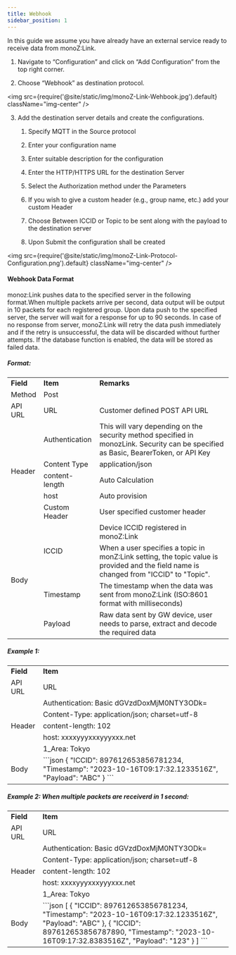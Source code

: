 ```yaml
---
title: Webhook
sidebar_position: 1
---
```


In this guide we assume you have already have an external service ready to receive data from monoZ:Link.

1. Navigate to “Configuration” and click on “Add Configuration” from the top right corner. 

2. Choose “Webhook” as destination protocol.

<img src={require('@site/static/img/monoZ-Link-Wehbook.jpg').default} className="img-center" />

3. Add the destination server details and create the configurations.
   1.	Specify MQTT in the Source protocol 

   2.	Enter your configuration name 

   3.	Enter suitable description for the configuration 

   4.	Enter the HTTP/HTTPS URL for the destination Server 

   5.	Select the Authorization method under the Parameters 

   6.	If you wish to give a custom header (e.g., group name, etc.) add your custom Header 

   7.	Choose Between ICCID or Topic to be sent along with the payload to the destination server 
   
   8.	Upon Submit the configuration shall be created

  <img src={require('@site/static/img/monoZ-Link-Protocol-Configuration.png').default} className="img-center" />

#### Webhook Data Format

monoz:Link pushes data to the specified server in the following format.When multiple packets arrive per second, data output will be output in 10 packets for each registered group. Upon data push to the specified server, the server will wait for a response for up to 90 seconds. In case of no response from server, monoZ:Link will retry the data push immediately and if the retry is unsuccessful, the data will be discarded without further attempts. If the database function is enabled, the data will be stored as failed data. 

##### Format:
<table>
   <tr>
      <td><b>Field</b></td>
      <td><b>Item</b></td>
      <td><b>Remarks</b></td>
   </tr>
   <tr>
      <td rowspan="1">Method</td>
      <td>Post</td>
      <td></td>
   </tr>
   <tr>
      <td rowspan="1">API URL</td>
      <td>URL</td>
      <td>Customer defined POST API URL</td>
   </tr>
   <tr>
      <td rowspan="5">Header</td>
      <td>Authentication</td>
      <td>This will vary depending on the security method specified in monozLink. Security can be specified as Basic, BearerToken, or API Key</td>
   </tr>
   <tr>
      <td>Content Type</td>
      <td>application/json</td>
   </tr>
   <tr>
      <td>content-length</td>
      <td>Auto Calculation</td>
   </tr>
   <tr>
      <td>host</td>
      <td>Auto provision</td>
   </tr>
   <tr>
      <td>Custom Header</td>
      <td>User specified customer header</td>
   </tr>
   <tr>
      <td rowspan="4">Body</td>
      <td rowspan="2">ICCID</td>
      <td>Device ICCID registered in monoZ:Link</td>
   </tr>
   <tr>
      <td>When a user specifies a topic in monZ:Link setting, the topic value is provided and the field name is changed from "ICCID" to "Topic".</td>
   </tr>
   <tr>
      <td>Timestamp</td>
      <td>The timestamp when the data was sent from monoZ:Link (ISO:8601 format with milliseconds)</td>
   </tr>
   <tr>
      <td>Payload</td>
      <td>Raw data sent by GW device, user needs to parse, extract and decode the required data</td>
   </tr>
</table>

##### Example 1:
<table>
   <tr>
      <td><b>Field</b></td>
      <td><b>Item</b></td>
   </tr>
   <tr>
      <td rowspan="1">API URL</td>
      <td>URL</td>
   </tr>
   <tr>
      <td rowspan="5">Header</td>
      <td>Authentication: Basic dGVzdDoxMjM0NTY3ODk=</td>
   </tr>
   <tr>
      <td>Content-Type: application/json; charset=utf-8</td>
   </tr>
   <tr>
      <td>content-length: 102</td>
   </tr>
   <tr>
      <td>host: xxxxyyyxxxyyyxxx.net</td>
   </tr>
   <tr>
      <td>1_Area: Tokyo</td>
   </tr>
   <tr>
      <td rowspan="3">Body</td>
      <td>
         ```json
            { 
               "ICCID": 897612653856781234,
               "Timestamp": "2023-10-16T09:17:32.1233516Z", 
               "Payload": "ABC"
            }
         ```
      </td>
   </tr>
   
</table>

##### Example 2: When multiple packets are receiverd in 1 second:
<table>
   <tr>
      <td><b>Field</b></td>
      <td><b>Item</b></td>
   </tr>
   <tr>
      <td rowspan="1">API URL</td>
      <td>URL</td>
   </tr>
   <tr>
      <td rowspan="5">Header</td>
      <td>Authentication: Basic dGVzdDoxMjM0NTY3ODk=</td>
   </tr>
   <tr>
      <td>Content-Type: application/json; charset=utf-8</td>
   </tr>
   <tr>
      <td>content-length: 102</td>
   </tr>
   <tr>
      <td>host: xxxxyyyxxxyyyxxx.net</td>
   </tr>
   <tr>
      <td>1_Area: Tokyo</td>
   </tr>
   <tr>
      <td rowspan="3">Body</td>
      <td>
      ```json
      [
        { 
          "ICCID": 897612653856781234,
          "Timestamp": "2023-10-16T09:17:32.1233516Z", 
          "Payload": "ABC"
        },
        { 
          "ICCID": 897612653856787890,
          "Timestamp": "2023-10-16T09:17:32.8383516Z", 
          "Payload": "123"
        }
      ]
      ```
    </td>
   </tr>
</table>